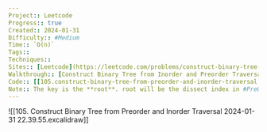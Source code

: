 ```yaml
---
Project:: Leetcode
Progress:: true
Created:: 2024-01-31
Difficulty:: #Medium 
Time:: `O(n)`
Tags:: 
Techniques:: 
Sites:: [Leetcode](https://leetcode.com/problems/construct-binary-tree-from-preorder-and-inorder-traversal/)
Walkthrough:: [Construct Binary Tree from Inorder and Preorder Traversal - Leetcode 105 - Python - YouTube](https://www.youtube.com/watch?v=ihj4IQGZ2zc)
Code:: [[105.construct-binary-tree-from-preorder-and-inorder-traversal.py]]
Note:: The key is the **root**. root will be the dissect index in #PreOrder and #InOrder 
---
```


![[105. Construct Binary Tree from Preorder and Inorder Traversal 2024-01-31 22.39.55.excalidraw]]